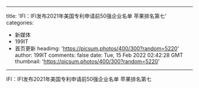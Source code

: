 
---
title: 'IFI：IFI发布2021年美国专利申请前50强企业名单 苹果排名第七'
categories: 
 - 新媒体
 - 199IT
 - 首页更新
headimg: 'https://picsum.photos/400/300?random=5220'
author: 199IT
comments: false
date: Tue, 15 Feb 2022 02:42:28 GMT
thumbnail: 'https://picsum.photos/400/300?random=5220'
---

<div>   
IFI：IFI发布2021年美国专利申请前50强企业名单 苹果排名第七  
</div>
            